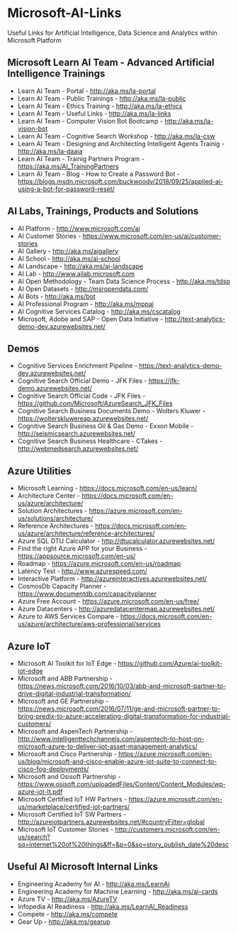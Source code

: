 # Microsoft-AI-Links
Useful Links for Artificial Intelligence, Data Science and Analytics within Microsoft Platform

## Microsoft Learn AI Team - Advanced Artificial Intelligence Trainings
+ Learn AI Team - Portal - http://aka.ms/la-portal
+ Learn AI Team - Public Trainings - http://aka.ms/la-public
+ Learn AI Team - Ethics Training - http://aka.ms/la-ethics
+ Learn AI Team - Useful Links - http://aka.ms/la-links
+ Learn AI Team - Computer Vision Bot Bootcamp - http://aka.ms/la-vision-bot 
+ Learn AI Team - Cognitive Search Workshop - http://aka.ms/la-csw
+ Learn AI Team - Designing and Architecting Intelligent Agents Trainig - http://aka.ms/la-daaia 
+ Learn AI Team - Trainig Partners Program - https://aka.ms/AI_TrainingPartners
+ Learn AI Team - Blog - How to Create a Password Bot - https://blogs.msdn.microsoft.com/buckwoody/2018/09/25/applied-ai-using-a-bot-for-password-reset/

## AI Labs, Trainings, Products and Solutions
+ AI Platform - http://www.microsoft.com/ai
+ AI Customer Stories - https://www.microsoft.com/en-us/ai/customer-stories 
+ AI Gallery - http://aka.ms/aigallery
+ AI School - http://aka.ms/ai-school
+ AI Landscape - http://aka.ms/ai-landscape
+ AI Lab - http://www.ailab.microsoft.com 
+ AI Open Methodology - Team Data Science Process - http://aka.ms/tdsp
+ AI Open Datasets - http://msropendata.com/
+ AI Bots - http://aka.ms/bot
+ AI Professional Program - http://aka.ms/mppai
+ AI Cognitive Services Catalog - http://aka.ms/cscatalog 
+ Microsoft, Adobe and SAP - Open Data Initiative - http://text-analytics-demo-dev.azurewebsites.net/

## Demos
+ Cognitive Services Enrichment Pipeline - https://text-analytics-demo-dev.azurewebsites.net/
+ Cognitive Search Official Demo - JFK Files - https://jfk-demo.azurewebsites.net/
+ Cognitive Search Official Code - JFK Files - https://github.com/Microsoft/AzureSearch_JFK_Files
+ Cognitive Search Business Documents Demo - Wolters Kluwer - https://wolterskluwereap.azurewebsites.net/
+ Cognitive Search Business Oil & Gas Demo - Exxon Mobile - http://seismicsearch.azurewebsites.net/
+ Cognitive Search Business Healthcare - CTakes - http://webmedsearch.azurewebsites.net/

## Azure Utilities 
+ Microsoft Learning - https://docs.microsoft.com/en-us/learn/
+ Architecture Center - https://docs.microsoft.com/en-us/azure/architecture/
+ Solution Architectures - https://azure.microsoft.com/en-us/solutions/architecture/
+ Reference Architectures - https://docs.microsoft.com/en-us/azure/architecture/reference-architectures/
+ Azure SQL DTU Calculator - http://dtucalculator.azurewebsites.net/
+ Find the right Azure APP for your Business - https://appsource.microsoft.com/en-us/
+ Roadmap - https://azure.microsoft.com/en-us/roadmap
+ Latency Test - http://www.azurespeed.com/
+ Interactive Platform - http://azureinteractives.azurewebsites.net/
+ CosmosDb Capacity Planner - https://www.documentdb.com/capacityplanner
+ Azure Free Account - https://azure.microsoft.com/en-us/free/
+ Azure Datacenters - http://azuredatacentermap.azurewebsites.net/
+ Azure to AWS Services Compare - https://docs.microsoft.com/en-us/azure/architecture/aws-professional/services

## Azure IoT
+ Microsoft AI Toolkit for IoT Edge - https://github.com/Azure/ai-toolkit-iot-edge
+ Microsoft and ABB Partnership - https://news.microsoft.com/2016/10/03/abb-and-microsoft-partner-to-drive-digital-industrial-transformation/
+ Microsoft and GE Partnership - https://news.microsoft.com/2016/07/11/ge-and-microsoft-partner-to-bring-predix-to-azure-accelerating-digital-transformation-for-industrial-customers/
+ Microsoft and AspenTech Partnership - http://www.intelligenttechchannels.com/aspentech-to-host-on-microsoft-azure-to-deliver-iiot-asset-management-analytics/
+ Microsoft and Cisco Partnership - https://azure.microsoft.com/en-us/blog/microsoft-and-cisco-enable-azure-iot-suite-to-connect-to-cisco-fog-deployments/
+ Microsoft and Osisoft Partnership - https://www.osisoft.com/uploadedFiles/Content/Content_Modules/wp-azure-iot-lt.pdf
+ Microsoft Certified IoT HW Partners - https://azure.microsoft.com/en-us/marketplace/certified-iot-partners/
+ Microsoft Certified IoT SW Partners - http://azureiotpartners.azurewebsites.net/#countryFilter=global
+ Microsoft IoT Customer Stories - http://customers.microsoft.com/en-us/search?sq=internet%20of%20things&ff=&p=0&so=story_publish_date%20desc

## Useful AI Microsoft Internal Links
+ Engineering Academy for AI - http://aka.ms/LearnAi
+ Engineering Academy for Machine Learning - http://aka.ms/ai-cards
+ Azure TV - http://aka.ms/AzureTV
+ Infopedia AI Readiness - http://aka.ms/LearnAI_Readiness
+ Compete - http://aka.ms/compete
+ Gear Up - http://aka.ms/gearup
